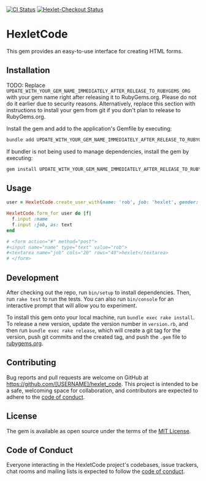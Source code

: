 [![CI Status](https://github.com/statevdev/rails-project-63/actions/workflows/main.yml/badge.svg)](https://github.com/statevdev/rails-project-63/actions)
[![Hexlet-Checkout Status](https://github.com/statevdev/rails-project-63/actions/workflows/hexlet-check.yml/badge.svg)](https://github.com/statevdev/rails-project-63/actions)

# HexletCode

This gem provides an easy-to-use interface for creating HTML forms.

## Installation

TODO: Replace `UPDATE_WITH_YOUR_GEM_NAME_IMMEDIATELY_AFTER_RELEASE_TO_RUBYGEMS_ORG` with your gem name right after releasing it to RubyGems.org. Please do not do it earlier due to security reasons. Alternatively, replace this section with instructions to install your gem from git if you don't plan to release to RubyGems.org.

Install the gem and add to the application's Gemfile by executing:

```bash
bundle add UPDATE_WITH_YOUR_GEM_NAME_IMMEDIATELY_AFTER_RELEASE_TO_RUBYGEMS_ORG
```

If bundler is not being used to manage dependencies, install the gem by executing:

```bash
gem install UPDATE_WITH_YOUR_GEM_NAME_IMMEDIATELY_AFTER_RELEASE_TO_RUBYGEMS_ORG
```

## Usage

```ruby
user = HexletCode.create_user_with(name: 'rob', job: 'hexlet', gender: 'm')

HexletCode.form_for user do |f|
  f.input :name
  f.input :job, as: text
end

# <form action="#" method="post">
#<input name="name" type="text" value="rob">
#<textarea name="job" cols="20" rows="40">hexlet</textarea>
# </form>
```

## Development

After checking out the repo, run `bin/setup` to install dependencies. Then, run `rake test` to run the tests. You can also run `bin/console` for an interactive prompt that will allow you to experiment.

To install this gem onto your local machine, run `bundle exec rake install`. To release a new version, update the version number in `version.rb`, and then run `bundle exec rake release`, which will create a git tag for the version, push git commits and the created tag, and push the `.gem` file to [rubygems.org](https://rubygems.org).

## Contributing

Bug reports and pull requests are welcome on GitHub at https://github.com/[USERNAME]/hexlet_code. This project is intended to be a safe, welcoming space for collaboration, and contributors are expected to adhere to the [code of conduct](https://github.com/[USERNAME]/hexlet_code/blob/master/CODE_OF_CONDUCT.md).

## License

The gem is available as open source under the terms of the [MIT License](https://opensource.org/licenses/MIT).

## Code of Conduct

Everyone interacting in the HexletCode project's codebases, issue trackers, chat rooms and mailing lists is expected to follow the [code of conduct](https://github.com/[USERNAME]/hexlet_code/blob/master/CODE_OF_CONDUCT.md).
